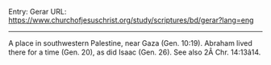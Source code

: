 Entry: Gerar
URL: https://www.churchofjesuschrist.org/study/scriptures/bd/gerar?lang=eng

---

A place in southwestern Palestine, near Gaza (Gen. 10:19). Abraham lived there for a time (Gen. 20), as did Isaac (Gen. 26). See also 2Â Chr. 14:13â14.
